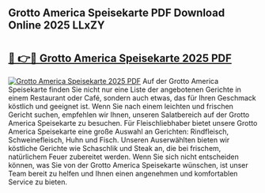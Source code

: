 ## Grotto America Speisekarte PDF Download Online 2025 LLxZY

# <h2><a href="http://gce23a.nevu.top/?p=Grotto+America+Speisekarte">🔗 👉🔴 Grotto America Speisekarte 2025 PDF</a></h2>

[![Grotto America Speisekarte 2025 PDF](https://i.imgur.com/dBaPXMq.png)](http://gce23a.nevu.top/?p=Grotto+America+Speisekarte)
Auf der Grotto America Speisekarte finden Sie nicht nur eine Liste der angebotenen Gerichte in einem Restaurant oder Café, sondern auch etwas, das für Ihren Geschmack köstlich und geeignet ist. Wenn Sie nach einem leichten und frischen Gericht suchen, empfehlen wir Ihnen, unseren Salatbereich auf der Grotto America Speisekarte zu besuchen. Für Fleischliebhaber bietet unsere Grotto America Speisekarte eine große Auswahl an Gerichten: Rindfleisch, Schweinefleisch, Huhn und Fisch. Unseren Auserwählten bieten wir köstliche Gerichte wie Schaschlik und Steak an, die bei frischem, natürlichem Feuer zubereitet werden. Wenn Sie sich nicht entscheiden können, was Sie von der Grotto America Speisekarte wünschen, ist unser Team bereit zu helfen und Ihnen einen angenehmen und komfortablen Service zu bieten.
